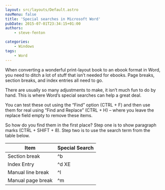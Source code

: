 ```yaml
---
layout: src/layouts/Default.astro
navMenu: false
title: 'Special searches in Microsoft Word'
pubDate: 2015-07-01T23:34:15+01:00
authors:
    - steve-fenton

categories:
    - Windows
tags:
    - Word
---
```


When converting a wonderful print-layout book to an ebook format in Word, you need to ditch a lot of stuff that isn’t needed for ebooks. Page breaks, section breaks, and index entries all need to go.

There are usually so many adjustments to make, it isn’t much fun to do by hand. This is where Word’s special searches can help a great deal.

You can test these out using the “Find” option (CTRL + F) and then use them for real using “Find and Replace” (CTRL + H) – where you leave the replace field empty to remove these items.

So how do you find them in the first place? Step one is to show paragraph marks (CTRL + SHIFT + 8). Step two is to use the search term from the table below.

| Item | Special Search |
|---|---|
| Section break | ^b |
| Index Entry | ^d XE |
| Manual line break | ^l |
| Manual page break | ^m |